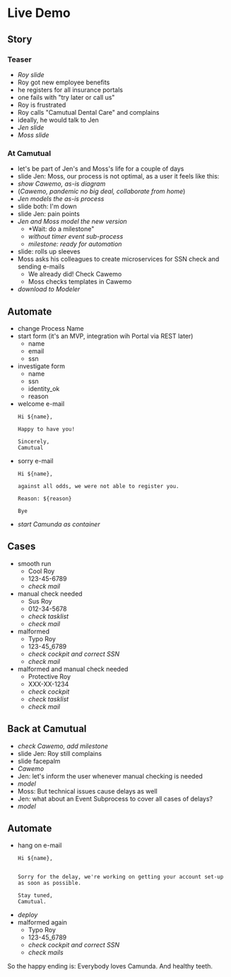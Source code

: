 # Live Demo

## Story

### Teaser

- *Roy slide*
- Roy got new employee benefits
- he registers for all insurance portals
- one fails with "try later or call us"
- Roy is frustrated
- Roy calls "Camutual Dental Care" and complains
- ideally, he would talk to Jen
- *Jen slide*
- *Moss slide*


### At Camutual

- let's be part of Jen's and Moss's life for a couple of days
- slide Jen: Moss, our process is not optimal, as a user it feels like this:
- *show Cawemo, as-is diagram*
- (*Cawemo, pandemic no big deal, collaborate from home*)
- *Jen models the as-is process*
- slide both: I'm down
- slide Jen: pain points
- *Jen and Moss model the new version*
  - *Wait: do a milestone"
  - *without timer event sub-process*
  - *milestone: ready for automation*
- slide: rolls up sleeves
- Moss asks his colleagues to create microservices for SSN check and sending e-mails
  - We already did! Check Cawemo
  - Moss checks templates in Cawemo
- *download to Modeler*

## Automate

- change Process Name
- start form (it's an MVP, integration wih Portal via REST later)
  - name
  - email
  - ssn
- investigate form
  - name
  - ssn
  - identity_ok
  - reason
- welcome e-mail
  ```
  Hi ${name},

  Happy to have you!

  Sincerely,
  Camutual
  ```
- sorry e-mail
  ```
  Hi ${name},

  against all odds, we were not able to register you.

  Reason: ${reason}

  Bye
  ```
- *start Camunda as container*

## Cases

- smooth run
  - Cool Roy
  - 123-45-6789
  - *check mail*
- manual check needed
  - Sus Roy
  - 012-34-5678
  - *check tasklist*
  - *check mail*
- malformed
  - Typo Roy
  - 123-45_6789
  - *check cockpit and correct SSN*
  - *check mail*
- malformed and manual check needed
  - Protective Roy
  - XXX-XX-1234
  - *check cockpit*
  - *check tasklist*
  - *check mail*

## Back at Camutual

- *check Cawemo, add milestone*
- slide Jen: Roy still complains
- slide facepalm
- *Cawemo*
- Jen: let's inform the user whenever manual checking is needed
- *model*
- Moss: But technical issues cause delays as well
- Jen: what about an Event Subprocess to cover all cases of delays?
- *model*

## Automate

- hang on e-mail
  ```
  Hi ${name},


  Sorry for the delay, we're working on getting your account set-up as soon as possible.
  
  Stay tuned,
  Camutual.
  ```
- *deploy*
- malformed again
  - Typo Roy
  - 123-45_6789
  - *check cockpit and correct SSN*
  - *check mails*

So the happy ending is: Everybody loves Camunda. And healthy teeth.
